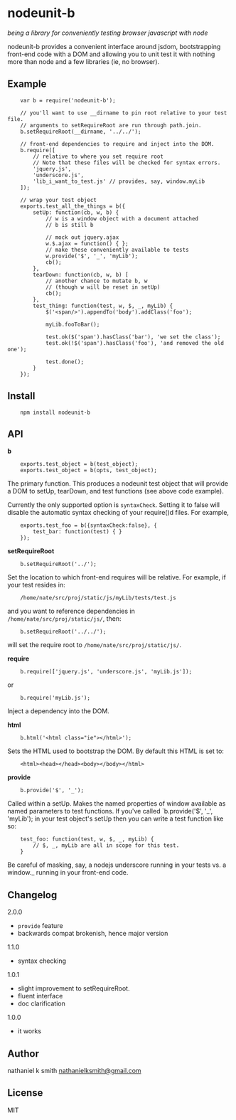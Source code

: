 # nodeunit-b

_being a library for conveniently testing browser javascript with node_

nodeunit-b provides a convenient interface around jsdom, bootstrapping
front-end code with a DOM and allowing you to unit test it with nothing more
than node and a few libraries (ie, no browser).


## Example

        var b = require('nodeunit-b');

        // you'll want to use __dirname to pin root relative to your test file.
        // arguments to setRequireRoot are run through path.join.
        b.setRequireRoot(__dirname, '../../');

        // front-end dependencies to require and inject into the DOM.
        b.require([
            // relative to where you set require root
            // Note that these files will be checked for syntax errors.
            'jquery.js',
            'underscore.js',
            'lib_i_want_to_test.js' // provides, say, window.myLib
        ]);

        // wrap your test object
        exports.test_all_the_things = b({
            setUp: function(cb, w, b) {
                // w is a window object with a document attached
                // b is still b

                // mock out jquery.ajax
                w.$.ajax = function() { };
                // make these conveniently available to tests
                w.provide('$', '_', 'myLib');
                cb();
            },
            tearDown: function(cb, w, b) [
                // another chance to mutate b, w
                // (though w will be reset in setUp)
                cb();
            },
            test_thing: function(test, w, $, _, myLib) {
                $('<span/>').appendTo('body').addClass('foo');

                myLib.fooToBar();

                test.ok($('span').hasClass('bar'), 'we set the class');
                test.ok(!$('span').hasClass('foo'), 'and removed the old one');

                test.done();
            }
        });


## Install

        npm install nodeunit-b


## API

**b**

        exports.test_object = b(test_object);
        exports.test_object = b(opts, test_object);

The primary function. This produces a nodeunit test object that will provide a
DOM to setUp, tearDown, and test functions (see above code example).

Currently the only supported option is `syntaxCheck`. Setting it to false will
disable the automatic syntax checking of your require()d files. For example,

        exports.test_foo = b({syntaxCheck:false}, {
            test_bar: function(test) { }
        });

**setRequireRoot**

        b.setRequireRoot('../');

Set the location to which front-end requires will be relative. For example, if your test resides in:

        /home/nate/src/proj/static/js/myLib/tests/test.js

and you want to reference dependencies in `/home/nate/src/proj/static/js/`, then:

        b.setRequireRoot('../../');

will set the require root to `/home/nate/src/proj/static/js/`.

**require**

        b.require(['jquery.js', 'underscore.js', 'myLib.js']);

or

        b.require('myLib.js');

Inject a dependency into the DOM.

**html**

        b.html('<html class="ie"></html>');

Sets the HTML used to bootstrap the DOM. By default this HTML is set to:

        <html><head></head><body></body></html>

**provide**

        b.provide('$', '_');

Called within a setUp. Makes the named properties of window available as named
parameters to test functions. If you've called `b.provide('$', '_', 'myLib');
in your test object's setUp then you can write a test function like so:

        test_foo: function(test, w, $, _, myLib) {
            // $, _, myLib are all in scope for this test.
        }

Be careful of masking, say, a nodejs underscore running in your tests vs. a
window._ running in your front-end code.

## Changelog

2.0.0
 * `provide` feature
 * backwards compat brokenish, hence major version

1.1.0
 * syntax checking

1.0.1
 * slight improvement to setRequireRoot.
 * fluent interface
 * doc clarification

1.0.0
 * it works

## Author

nathaniel k smith <nathanielksmith@gmail.com>

## License

MIT
